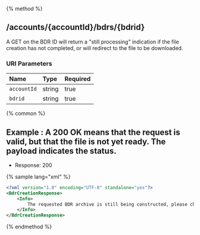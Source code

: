 {% method %}
## /accounts/{accountId}/bdrs/{bdrid}

A GET on the BDR ID will return a "still processing" indication if the file creation has not completed, or will redirect to the file to be downloaded.


### URI Parameters
| Name | Type | Required |
|:-----|:-----|:---------|
| `accountId` | string | true |
| `bdrid` | string | true |






{% common %}


## Example : A 200 OK means that the request is valid, but that the file is not yet ready. The payload indicates the status.


* Response: 200

{% sample lang="xml" %}

```xml
<?xml version="1.0" encoding="UTF-8" standalone="yes"?>
<BdrCreationResponse>
    <Info>
        The requested BDR archive is still being constructed, please check back later
    </Info>
</BdrCreationResponse>
```


{% endmethod %}